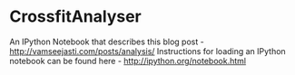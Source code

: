 CrossfitAnalyser
================
An IPython Notebook that describes this blog post - http://vamseejasti.com/posts/analysis/
Instructions for loading an IPython notebook can be found here - http://ipython.org/notebook.html

